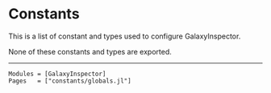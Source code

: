 # Constants

This is a list of constant and types used to configure GalaxyInspector.

None of these constants and types are exported.

---

```@autodocs
Modules = [GalaxyInspector]
Pages   = ["constants/globals.jl"]
```
